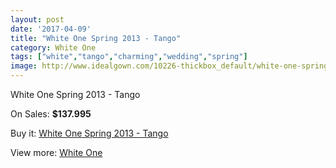 ```yaml
---
layout: post
date: '2017-04-09'
title: "White One Spring 2013 - Tango"
category: White One
tags: ["white","tango","charming","wedding","spring"]
image: http://www.idealgown.com/10226-thickbox_default/white-one-spring-2013-tango.jpg
---
```

White One Spring 2013 - Tango

On Sales: **$137.995**
<a href="https://www.idealgown.com/en/white-one/4209-white-one-spring-2013-tango.html"><amp-img layout="responsive" width="600" height="600" src="//www.idealgown.com/10226-thickbox_default/white-one-spring-2013-tango.jpg" alt="White One Spring 2013 - Tango 0" /></a>
<a href="https://www.idealgown.com/en/white-one/4209-white-one-spring-2013-tango.html"><amp-img layout="responsive" width="600" height="600" src="//www.idealgown.com/10228-thickbox_default/white-one-spring-2013-tango.jpg" alt="White One Spring 2013 - Tango 1" /></a>
<a href="https://www.idealgown.com/en/white-one/4209-white-one-spring-2013-tango.html"><amp-img layout="responsive" width="600" height="600" src="//www.idealgown.com/10227-thickbox_default/white-one-spring-2013-tango.jpg" alt="White One Spring 2013 - Tango 2" /></a>

Buy it: [White One Spring 2013 - Tango](https://www.idealgown.com/en/white-one/4209-white-one-spring-2013-tango.html "White One Spring 2013 - Tango")

View more: [White One](https://www.idealgown.com/en/49-white-one "White One")